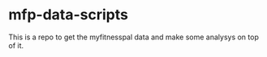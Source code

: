 # mfp-data-scripts
This is a repo to get the myfitnesspal data and make some analysys on top of it. 
